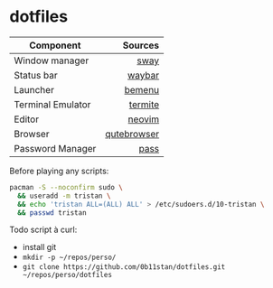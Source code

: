 # dotfiles

| Component         | Sources                                                   |
|-------------------|----------------------------------------------------------:|
| Window manager    | [sway](https://github.com/swaywm/sway)                    |
| Status bar        | [waybar](https://github.com/Alexays/Waybar)               |
| Launcher          | [bemenu](https://github.com/Cloudef/bemenu)               |
| Terminal Emulator | [termite](https://github.com/thestinger/termite)          |
| Editor            | [neovim](https://github.com/neovim/neovim)                |
| Browser           | [qutebrowser](https://github.com/qutebrowser/qutebrowser) |
| Password Manager  | [pass](https://www.passwordstore.org/#download)           |

Before playing any scripts:
```bash
pacman -S --noconfirm sudo \
  && useradd -m tristan \
  && echo 'tristan ALL=(ALL) ALL' > /etc/sudoers.d/10-tristan \
  && passwd tristan
```

Todo script à curl:
* install git
* `mkdir -p ~/repos/perso/`
* `git clone https://github.com/0b11stan/dotfiles.git ~/repos/perso/dotfiles`
